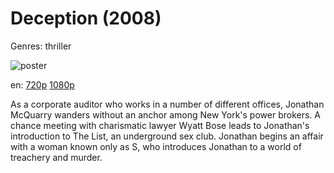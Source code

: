 # Deception (2008)

Genres: thriller

![poster](http://image.tmdb.org/t/p/w500/c31j6nbp97Ug6YefMMxn584IpmI.jpg)

en:
  [720p](magnet:?xt=urn:btih:0507E088186D70F4F353C2A83D872161CEAE7AAA&tr=udp://glotorrents.pw:6969/announce&tr=udp://tracker.opentrackr.org:1337/announce&tr=udp://torrent.gresille.org:80/announce&tr=udp://tracker.openbittorrent.com:80&tr=udp://tracker.coppersurfer.tk:6969&tr=udp://tracker.leechers-paradise.org:6969&tr=udp://p4p.arenabg.ch:1337&tr=udp://tracker.internetwarriors.net:1337)
  [1080p](magnet:?xt=urn:btih:AA62699920063EA5F16DE20185A8E62281E89872&tr=udp://glotorrents.pw:6969/announce&tr=udp://tracker.opentrackr.org:1337/announce&tr=udp://torrent.gresille.org:80/announce&tr=udp://tracker.openbittorrent.com:80&tr=udp://tracker.coppersurfer.tk:6969&tr=udp://tracker.leechers-paradise.org:6969&tr=udp://p4p.arenabg.ch:1337&tr=udp://tracker.internetwarriors.net:1337)
  


As a corporate auditor who works in a number of different offices, Jonathan McQuarry wanders without an anchor among New York's power brokers. A chance meeting with charismatic lawyer Wyatt Bose leads to Jonathan's introduction to The List, an underground sex club. Jonathan begins an affair with a woman known only as S, who introduces Jonathan to a world of treachery and murder.